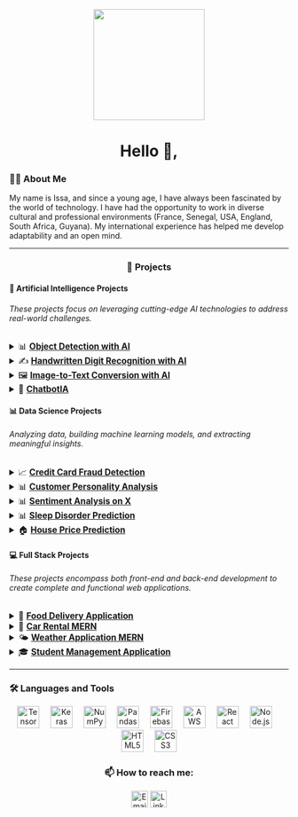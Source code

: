 <div align="center">
  <img height="200" src="https://cdn.dribbble.com/users/1708816/screenshots/15637256/media/f9826f0af8a49462f048262a8502035b.gif" />
</div>

<h1 align="center">Hello 👋,</h1>

<p align="center">
  
<h3 align="left">👨‍💻 About Me</h3>

My name is Issa, and since a young age, I have always been fascinated by the world of technology. I have had the opportunity to work in diverse cultural and professional environments (France, Senegal, USA, England, South Africa, Guyana). My international experience has helped me develop adaptability and an open mind.

</p>

<hr />



<h3 align="center">🚀 Projects</h3>

<div align="left">
  <h4>🤖 <strong>Artificial Intelligence Projects</strong></h4>
  <h6 align="left"> These projects focus on leveraging cutting-edge AI technologies to address real-world challenges. </h6>
  <div align="left">
  <ul style="list-style-type: none; padding: 0; font-size: 1.1em;">
      <details>
        <summary> 📊 
          <a href="https://github.com/issaniang5/detection-objets-ai" target="_blank">
            <strong>Object Detection with AI</strong>
          </a> 
        </summary>
        <samp>
          An AI project using Convolutional Neural Networks (CNNs) to detect objects in images or videos in real time. This model is powered by the ML5.js library, enabling web-based object detection.
        </samp>
      </details>
     <details>
      <summary>  ✍️
        <a href="https://github.com/your-repository-link" target="_blank">
          <strong>Handwritten Digit Recognition with AI</strong>
        </a>
      </summary>
       <samp>
       A project utilizing neural networks to recognize and classify handwritten digits (e.g., the MNIST dataset) with libraries such as TensorFlow and Keras.
       </samp>
     </details>
      <details>
    <summary> 🖼️ 
      <a href="https://github.com/your-repository-link" target="_blank">
        <strong>Image-to-Text Conversion with AI</strong>
      </a>
      </summary>
      <samp>
      A project that employs AI models to convert images containing text into plain text, facilitating information extraction from images.
        </samp>
      </details> 
    <details>
      <summary> 💬
        <a href="https://github.com/issaniang5/ChatbotIA" target="_blank">
          <strong>ChatbotIA</strong>
        </a> 
      </summary>
      <samp>
        An AI-based chatbot project that uses Natural Language Processing models to provide responses and engage in autonomous conversations with users.
      </samp>
    </details>
    </ul>
  </div>
</div>

<div align="left">
  <h4>📊 <strong>Data Science Projects</strong></h4>
  <h6 align="left"> Analyzing data, building machine learning models, and extracting meaningful insights. </h6>
  <div align="left">
    <ul style="list-style-type: none; padding: 0; font-size: 1.1em;">
      <details>
        <summary>📈 
          <a href="https://github.com/issaniang5/detection-fraude-carte-bancaire" target="_blank">
            <strong>Credit Card Fraud Detection</strong>
          </a>
        </summary>
        <samp>
          A machine learning model to detect fraudulent transactions using Python and scikit-learn. Techniques such as decision trees, random forests, and gradient boosting are used to identify suspicious transactions.
        </samp>
      </details>
      <details>
        <summary>📊 
          <a href="https://github.com/issaniang5/Analyse-Personnalite-Clients" target="_blank">
            <strong>Customer Personality Analysis</strong>
          </a>
        </summary>
        <samp>
          A data analysis project to identify customer personality traits based on their interactions using classification algorithms and statistical methods for better understanding of purchasing behavior.
        </samp>
      </details>
      <details>
        <summary>📊 
          <a href="https://github.com/issaniang5/Analyseur-de-sentiments-sur-X" target="_blank">
            <strong>Sentiment Analysis on X</strong>
          </a>
        </summary>
        <samp>
          A project analyzing tweet sentiments using machine learning models to predict whether a tweet is positive, negative, or neutral.
        </samp>
      </details>
      <details>
        <summary>📊 
          <a href="https://github.com/issaniang5/Prediction-des-Troubles-du-Sommeil" target="_blank">
            <strong>Sleep Disorder Prediction</strong>
          </a>
        </summary>
        <samp>
          A classification model to predict sleep disorders by analyzing factors such as gender, BMI, and work habits using algorithms like decision trees.
        </samp>
      </details>
      <details>
        <summary>🏠 
          <a href="https://github.com/issaniang5/Prediction-des-Prix-de-Maison" target="_blank">
            <strong>House Price Prediction</strong>
          </a>
        </summary>
        <samp>
          A regression project to predict house prices based on factors such as size, number of rooms, and location using techniques like linear regression.
        </samp>
      </details>
    </ul>
  </div>
</div>

<div align="left">
  <h4>💻 <strong>Full Stack Projects</strong></h4>
  <h6 align="left"> These projects encompass both front-end and back-end development to create complete and functional web applications. </h6>
  <div align="left">
    <ul style="list-style-type: none; padding: 0; font-size: 1.1em;">
      <details>
        <summary>🍕 
          <a href="https://github.com/issaniang5/Application-Livraison-De-Nourriture" target="_blank">
            <strong>Food Delivery Application</strong>
          </a>
        </summary>
        <samp>
          A full-stack food delivery app that allows users to order meals online. This project uses React for the front end and Node.js/Express with MongoDB for the back end.
        </samp>
      </details>
      <details>
        <summary>🚗 
          <a href="https://github.com/issaniang5/Location-de-Voitures-MERN" target="_blank">
            <strong>Car Rental MERN</strong>
          </a>
        </summary>
        <samp>
          A MERN stack application for car rentals, enabling users to book cars online. This project uses React for the front end and Node.js/Express with MongoDB for the back end.
        </samp>
      </details>
      <details>
        <summary>🌤️ 
          <a href="https://github.com/issaniang5/Application-meteo-MERN" target="_blank">
            <strong>Weather Application MERN</strong>
          </a>
        </summary>
        <samp>
          A full-stack application that provides real-time weather updates based on user location. This project uses React for the front end and Node.js/Express with the OpenWeather API for the back end.
        </samp>
      </details>
      <details>
        <summary>🎓 
          <a href="https://github.com/issaniang5/Application-de-Gestion-des-Etudiants" target="_blank">
            <strong>Student Management Application</strong>
          </a>
        </summary>
        <samp>
          A full-stack student management application for tracking academic and personal information of students. This project uses React for the front end and Node.js/Express with MongoDB for the back end.
        </samp>
      </details>
    </ul>
  </div>
</div>

<hr />

<h3 align="left">🛠 Languages and Tools</h3>

<div align="center">
  <img src="https://www.vectorlogo.zone/logos/tensorflow/tensorflow-icon.svg" height="40" alt="TensorFlow logo" />
  <img width="12" />
  <img src="https://icon.icepanel.io/Technology/svg/Keras.svg" height="40" alt="Keras logo" />
  <img width="12" />
  <img src="https://cdn.worldvectorlogo.com/logos/numpy-1.svg" height="40" alt="NumPy logo" />
  <img width="12" />
  <img src="https://icon.icepanel.io/Technology/png-shadow-512/Pandas.png" height="40" alt="Pandas logo" />
  <img width="12" />
  <img src="https://cdn.jsdelivr.net/gh/devicons/devicon/icons/firebase/firebase-plain-wordmark.svg" height="40" alt="Firebase logo" />
  <img width="12" />
  <img src="https://cdn.jsdelivr.net/gh/devicons/devicon/icons/amazonwebservices/amazonwebservices-line-wordmark.svg" height="40" alt="AWS logo" />
  <img width="12" />
  <img src="https://cdn.jsdelivr.net/gh/devicons/devicon/icons/react/react-original-wordmark.svg" height="40" alt="React logo" />
  <img width="12" />
  <img src="https://cdn.jsdelivr.net/gh/devicons/devicon/icons/nodejs/nodejs-original-wordmark.svg" height="40" alt="Node.js logo" />
  <img width="12" />
  <img src="https://cdn.jsdelivr.net/gh/devicons/devicon/icons/html5/html5-original-wordmark.svg" height="40" alt="HTML5 logo" />
  <img width="12" />
  <img src="https://cdn.jsdelivr.net/gh/devicons/devicon/icons/css3/css3-original-wordmark.svg" height="40" alt="CSS3 logo" />
</div>



<h3 align="center">📫 How to reach me:</h3>
<p align="center">
  <a href="mailto:your-email@gmail.com" target="_blank"><img src="https://cdn.jsdelivr.net/gh/devicons/devicon/icons/gmail/gmail-original.svg" height="30" alt="Email logo" /></a>
  <a href="https://linkedin.com/in/your-profile" target="_blank"><img src="https://cdn.jsdelivr.net/gh/devicons/devicon/icons/linkedin/linkedin-original.svg" height="30" alt="LinkedIn logo" /></a>
</p>
